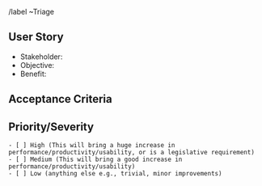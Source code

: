 <!-- Please do not change the below as it helps us to classify new issues. You are welcome to choose additional labels as needed. -->
/label ~Triage
## User Story
<!-- As a _____ (stakeholder/type of user), I want to _____ (goal/objective), so that ______ (benefit/result) !-->
- Stakeholder:
- Objective:
- Benefit:

## Acceptance Criteria
<!-- This might only be one part, but may involve multiple sections !-->

## Priority/Severity
<!-- Please place an "X" inside the square brackets "[]" for the appropriate priority and delete the others as appropriate. The priority and severity assigned may be different to this !-->
```
- [ ] High (This will bring a huge increase in performance/productivity/usability, or is a legislative requirement)
- [ ] Medium (This will bring a good increase in performance/productivity/usability)
- [ ] Low (anything else e.g., trivial, minor improvements)
```